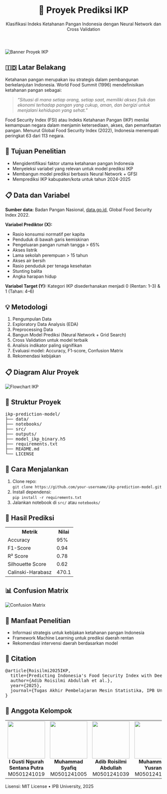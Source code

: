 <!DOCTYPE html>
<html lang="id">
<head>
  <meta charset="UTF-8">
  <meta name="viewport" content="width=device-width, initial-scale=1.0">
</head>
<body>
<header>
  <h1>🌾 Proyek Prediksi IKP</h1>
  <p>Klasifikasi Indeks Ketahanan Pangan Indonesia dengan Neural Network dan Cross Validation</p>
</header>

<img class="banner" src="outputs/banner.jpg" alt="Banner Proyek IKP"/>

<h2>🇮🇩 Latar Belakang</h2>
<p>Ketahanan pangan merupakan isu strategis dalam pembangunan berkelanjutan Indonesia. World Food Summit (1996) mendefinisikan ketahanan pangan sebagai:</p>
<blockquote><em>“Situasi di mana setiap orang, setiap saat, memiliki akses fisik dan ekonomi terhadap pangan yang cukup, aman, dan bergizi untuk menjalani kehidupan yang sehat.”</em></blockquote>
<p>Food Security Index (FSI) atau Indeks Ketahanan Pangan (IKP) menilai kemampuan negara dalam menjamin ketersediaan, akses, dan pemanfaatan pangan. Menurut Global Food Security Index (2022), Indonesia menempati peringkat 63 dari 113 negara.</p>

<h2>🎯 Tujuan Penelitian</h2>
<ul>
  <li>Mengidentifikasi faktor utama ketahanan pangan Indonesia</li>
  <li>Menyeleksi variabel yang relevan untuk model prediksi IKP</li>
  <li>Membangun model prediksi berbasis Neural Network + GFSI</li>
  <li>Memprediksi IKP kabupaten/kota untuk tahun 2024-2025</li>
</ul>

<h2>📋 Data dan Variabel</h2>
<p><strong>Sumber data:</strong> Badan Pangan Nasional, <a href="https://data.go.id">data.go.id</a>, Global Food Security Index 2022.</p>
<p><strong>Variabel Prediktor (X):</strong></p>
<ul>
  <li>Rasio konsumsi normatif per kapita</li>
  <li>Penduduk di bawah garis kemiskinan</li>
  <li>Pengeluaran pangan rumah tangga &gt; 65%</li>
  <li>Akses listrik</li>
  <li>Lama sekolah perempuan &gt; 15 tahun</li>
  <li>Akses air bersih</li>
  <li>Rasio penduduk per tenaga kesehatan</li>
  <li>Stunting balita</li>
  <li>Angka harapan hidup</li>
</ul>
<p><strong>Variabel Target (Y):</strong> Kategori IKP disederhanakan menjadi 0 (Rentan: 1–3) & 1 (Tahan: 4–6)</p>

<h2>💡 Metodologi</h2>
<ol>
  <li>Pengumpulan Data</li>
  <li>Exploratory Data Analysis (EDA)</li>
  <li>Preprocessing Data</li>
  <li>Bangun Model Prediksi (Neural Network + Grid Search)</li>
  <li>Cross Validation untuk model terbaik</li>
  <li>Analisis indikator paling signifikan</li>
  <li>Evaluasi model: Accuracy, F1-score, Confusion Matrix</li>
  <li>Rekomendasi kebijakan</li>
</ol>

<h2>📋 Diagram Alur Proyek</h2>
<img src="outputs/flowchart_final.png" alt="Flowchart IKP" class="center"/>

<h2>📂 Struktur Proyek</h2>
<pre>
ikp-prediction-model/
├── data/
├── notebooks/
├── src/
├── outputs/
├── model_ikp_binary.h5
├── requirements.txt
├── README.md
└── LICENSE
</pre>

<h2>🚀 Cara Menjalankan</h2>
<ol>
  <li>Clone repo: <br><code>git clone https://github.com/your-username/ikp-prediction-model.git</code></li>
  <li>Install dependensi: <br><code>pip install -r requirements.txt</code></li>
  <li>Jalankan notebook di <code>src/</code> atau <code>notebooks/</code></li>
</ol>

<h2>🎯 Hasil Prediksi</h2>
<table>
  <tr><th>Metrik</th><th>Nilai</th></tr>
  <tr><td>Accuracy</td><td>95%</td></tr>
  <tr><td>F1-Score</td><td>0.94</td></tr>
  <tr><td>R² Score</td><td>0.78</td></tr>
  <tr><td>Silhouette Score</td><td>0.62</td></tr>
  <tr><td>Calinski-Harabasz</td><td>470.1</td></tr>
</table>

<h2>📊 Confusion Matrix</h2>
<img src="outputs/confusion_matrix.png" alt="Confusion Matrix" class="center"/>

<h2>🎉 Manfaat Penelitian</h2>
<ul>
  <li>Informasi strategis untuk kebijakan ketahanan pangan Indonesia</li>
  <li>Framework Machine Learning untuk prediksi daerah rentan</li>
  <li>Rekomendasi intervensi daerah berdasarkan model</li>
</ul>

<h2>🔎 Citation</h2>
<pre>
@article{Roisilmi2025IKP,
  title={Predicting Indonesia's Food Security Index with Deep Learning},
  author={Adib Roisilmi Abdullah et al.},
  year={2025},
  journal={Tugas Akhir Pembelajaran Mesin Statistika, IPB University}
}
</pre>

<h2>👥 Anggota Kelompok</h2>

<div align="center">
  <table>
    <tr>
      <td align="center">
        <img src="outputs/foto_anggota/sentana.jpg" width="120"><br>
        <strong>I Gusti Ngurah Sentana Putra</strong><br>
        M0501241019
      </td>
      <td align="center">
        <img src="outputs/foto_anggota/syafiq.jpg" width="120"><br>
        <strong>Muhammad Syafiq</strong><br>
        M0501241005
      </td>
      <td align="center">
        <img src="outputs/foto_anggota/adib.jpg" width="120"><br>
        <strong>Adib Roisilmi Abdullah</strong><br>
        M0501241039
      </td>
      <td align="center">
        <img src="outputs/foto_anggota/yusran.jpg" width="120"><br>
        <strong>Muhammad Yusran</strong><br>
        M0501241064
      </td>
    </tr>
  </table>
</div>

<footer>
  <p>Lisensi: MIT License • IPB University, 2025</p>
</footer>

</body>
</html>
